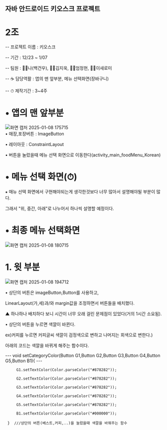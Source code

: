 ## 자바 안드로이드 키오스크 프로젝트
# 2조
-- 프로젝트 이름 : 키오스크

-- 기간 : 12/23 ~ 1/07 

-- 팀원 : 🙍‍♂️나(백건우), 🙍‍♂️김지욱, 🙍‍♂️엄정현, 🙍‍♀️이새로미

-- ☕ 담당역활 : 앱의 맨 앞부분, 메뉴 선택화면(장바구니)

-- ⏱ 제작기간 : 3~4주


# • 앱의 맨 앞부분
![화면 캡처 2025-01-08 175715](https://github.com/user-attachments/assets/530d5d6d-59ae-48e1-9656-ec58e3fed7b6)      
• 매장,포장버튼 : ImageButton

• 레이아웃 : ConstraintLayout

• 버튼을 눌렀을때 메뉴 선택 화면으로 이동한다(activity_main_foodMenu_Korean)


# • 메뉴 선택 화면(⏱)
⁕ 매뉴 선택 화면에서 구현해야되는게 생각한것보다 너무 많아서 설명해야될 부분이 많다.
  
  그래서 "위, 중간, 아래"로 나누어서 하나씩 설명할 예정이다.



# • 최종 메뉴 선택화면
![화면 캡처 2025-01-08 180715](https://github.com/user-attachments/assets/ebe010f8-b1db-46e0-8337-d49fe7dcb101)

# 1. 윗 부분

![화면 캡처 2025-01-08 194712](https://github.com/user-attachments/assets/40c4e4fa-75d9-4bda-895e-7a555abbace1)

• 상단의 버튼은 imageButton,Button를 사용하고, 

  LinearLayout(가,세)과/와 margin값을 조정하면서 버튼들을 배치했다.

▲ 하나하나 배치하다 보니 시간이 너무 오래 걸린 문제점이 있었다(거의 1시간 소요됨). 


• 상단의 버튼을 누르면 색깔이 바뀐다.

ex)커피를 누르면 커피글씨 색깔이 검정색으로 변하고 나머지는 회색으로 변한다.)

아래의 코드는 색깔을 바뀌게 해주는 함수이다.

--- void setCategoryColor(Button G1,Button G2,Button G3,Button G4,Button G5,Button B1){ ---
         
         G1.setTextColor(Color.parseColor("#878282"));
         
         G2.setTextColor(Color.parseColor("#878282"));
         
         G3.setTextColor(Color.parseColor("#878282"));
         
         G4.setTextColor(Color.parseColor("#878282"));
         
         G5.setTextColor(Color.parseColor("#878282"));
         
         B1.setTextColor(Color.parseColor("#000000"));
     
     }  ///상단의 버튼(베스트,커피,..)을 눌렀을때 색깔을 바꿔주는 함수













